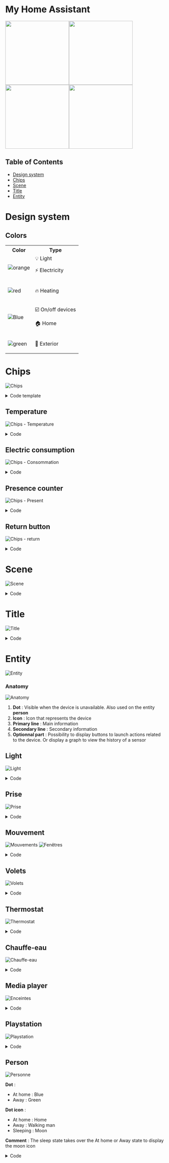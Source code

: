 # My Home Assistant
<img src="https://user-images.githubusercontent.com/12232620/127769479-a8d2a117-7c1d-49f1-a8a2-6e3d51a4672c.png" width="200"><img src="https://user-images.githubusercontent.com/12232620/127769475-01b39e04-065f-4ea4-adb0-39bc5e9aa39c.png" width="200"><img src="https://user-images.githubusercontent.com/12232620/127769477-4010a487-927f-479a-8596-2bf19a9a4299.png" width="200"><img src="https://user-images.githubusercontent.com/12232620/127769478-229d04d9-db00-4b78-b14b-dcd91f7ff463.png" width="200">



## Table of Contents
- [Design system](#design-system)
- [Chips](#chips)
- [Scene](#scene)
- [Title](#title)
- [Entity](#entity)

# Design system
## Colors
<table>
<tr>
<th> Color </th>
<th> Type </th>
</tr>
<tr>
<td>

![orange](https://user-images.githubusercontent.com/12232620/127771417-73385ee2-8c31-47a4-8438-472826184ea1.png)

</td>

<td>
💡 Light
  
⚡ Electricity
</td>
</tr>
<tr>
<td>

![red](https://user-images.githubusercontent.com/12232620/127771470-38b1eba2-fc8a-41a8-a1fa-5fa249619af6.png)


</td>
<td>

🔥 Heating

</td>
</tr>
<tr>
<td>

![Blue](https://user-images.githubusercontent.com/12232620/127771485-615cf15e-d7fe-4528-8ccb-db3c307c3428.png)


</td>
<td>
  
☑️ On/off devices
  
🏠 Home
  
</td>
</tr>
<tr>
<td>

![green](https://user-images.githubusercontent.com/12232620/127771492-1abcd92b-8261-45e6-bdfb-d7987dcb6c76.png)


</td>
<td>
  
🌲 Exterior
  
</td>
</tr>
</table>


# Chips
![Chips](https://user-images.githubusercontent.com/12232620/127767994-eaa8a87c-8c33-4ec2-8483-4d2189e17dd8.png)
<details><summary>Code template</summary>
<table>
<tr>
<th> Template </th>
</tr>
<tr>
<td VALIGN=TOP>

```yaml
pilule:
  tap_action:
    action: more-info
  show_icon: false
  show_name: false
  show_state: false
  show_label: true
  size: 80%
  styles:
    img_cell:
      - width: 24px
    card:
      - border-radius: 30px
      - box-shadow: var(--box-shadow)
      - height: 36px
      - width: auto
      - padding-left: 6px
      - padding-right: 6px
    grid:
      - grid-template-areas: '"l"'
    label:
      - justify-self: center
      - padding: 0px 6px
      - font-weight: bold
      - font-size: 14px
```

</td>
</tr>
</table>
</details>

## Temperature
![Chips - Temperature](https://user-images.githubusercontent.com/12232620/127772137-7c1b6e1d-9427-4280-94fd-0a0589395040.png)
<details><summary>Code</summary>
<table>
<tr>
<th> Exemple </th>
<th> Template </th>
</tr>
<tr>
<td VALIGN=TOP>

```yaml
- template: pilule_temperature
  type: 'custom:button-card'
```

</td>
<td VALIGN=TOP>

```yaml
pilule_temperature:
  template: pilule
  tap_action:
      action: navigate
      navigation_path: /lovelace/temperature
  label: |
    [[[
      var inter = states['sensor.fibaro_multisensor_salon_temperature'].state;
      var exter = states['sensor.xiaomi_multisensor_chambre_temperature'].state;
      var icon = '☀️';
      if (states['sensor.dark_sky_icon'].state == 'clear-day'){
        var icon = '☀️';
      } else if(states['sensor.dark_sky_icon'].state == 'clear-night'){
        var icon = '🌙';
      } else if(states['sensor.dark_sky_icon'].state == 'rain'){
        var icon = '🌧️';
      } else if(states['sensor.dark_sky_icon'].state == 'snow'){
        var icon = '❄️';
      } else if(states['sensor.dark_sky_icon'].state == 'sleet'){
        var icon = '❄️';
      } else if(states['sensor.dark_sky_icon'].state == 'wind'){
        var icon = '🌫️';
      } else if(states['sensor.dark_sky_icon'].state == 'fog'){
        var icon = '🌫️';
      } else if(states['sensor.dark_sky_icon'].state == 'cloudy'){
        var icon = '☁️';
      } else if(states['sensor.dark_sky_icon'].state == 'partly-cloudy-day'){
        var icon = '⛅️';
      } else if(states['sensor.dark_sky_icon'].state == 'partly-cloudy-night'){
        var icon = '⛅';
      }
      return icon + ' ' + inter + '° / ' +  exter + '°' ;
    ]]]
```

</td>
</tr>
</table>
</details>

## Electric consumption
![Chips - Consommation](https://user-images.githubusercontent.com/12232620/127772343-4aa727df-6b51-459e-b222-feb5757ce9b3.png)
<details><summary>Code</summary>
<table>
<tr>
<th> Exemple </th>
<th> Template #1 </th>
<th> Template #2 </th>
</tr>
<tr>
<td VALIGN=TOP>

```yaml
- template: pilule_consommation
  type: 'custom:button-card'
```

</td>
<td VALIGN=TOP>

```yaml
pilule_consommation:
    template: pilule
    tap_action:
      action: navigate
      navigation_path: /lovelace/consommation
    label: |
      [[[
        var price = states['sensor.atome_price_conso_today'].state;
        return '⚡ ' +  price + '€' ;
      ]]]
```

</td>
<td VALIGN=TOP>

```yaml
  pilule_consommation_prix:
    template: pilule
    show_icon: false
    show_state: false
    show_label: true
    tap_action:
      action: navigate
      navigation_path: /lovelace/consommation
    label: |
      [[[
        var price = states['sensor.atome_price_conso_today'].state;
        var conso = states['sensor.atome_daily'].state;
        return '⚡ ' +  price + '€ • ' + conso + 'kWh';
      ]]]
```

</td>
</tr>
</table>
</details>

## Presence counter
![Chips - Present](https://user-images.githubusercontent.com/12232620/127772373-abfe840e-b7c1-4d76-8561-b9f7789cce92.png)
<details><summary>Code</summary>
<table>
<tr>
<th> Exemple </th>
<th> Template </th>
</tr>
<tr>
<td VALIGN=TOP>

```yaml
- template: pilule_localisation_present
  type: 'custom:button-card'
```

</td>
<td VALIGN=TOP>

```yaml
pilule_localisation_present:
  tap_action:
    action: navigate
    navigation_path: /lovelace/localisation
  label: |
    [[[
      var personnes_presentes = states['sensor.people_count_present'].state;
      return '🏠 ' +  personnes_presentes;
    ]]]
  template: pilule
```

</td>
</tr>
</table>
</details>

## Return button
![Chips - return](https://user-images.githubusercontent.com/12232620/127772482-a6eed1ad-0ef2-4f87-9cfb-27ef845cf1d1.png)

<details><summary>Code</summary>
<table>
<tr>
<th> Exemple </th>
<th> Template </th>
</tr>
<tr>
<td VALIGN=TOP>

```yaml
- template: return_button
  type: 'custom:button-card
```

</td>
<td VALIGN=TOP>

```yaml
return_button:
  template: pilule
  show_icon: true
  icon: 'mdi:arrow-left'
  size: 80%
  styles:
    grid:
      - grid-template-areas: '"i"'
  tap_action:
    action: navigate
    navigation_path: /lovelace/home
```

</td>
</tr>
</table>
</details>

# Scene
![Scene](https://user-images.githubusercontent.com/12232620/127768397-24ab76fc-b037-4fc5-a2ef-45e96285cd46.gif)
<details><summary>Code</summary>
<table>
<tr>
<th> Exemple </th>
<th> Template </th>
</tr>
<tr>
<td VALIGN=TOP>

```yaml
- entity: sensor.present
  template: scene
  type: 'custom:button-card'
```

</td>
<td VALIGN=TOP>

```yaml
scene:
  size: 20px
  show_label: true
  label: |
    [[[ return (entity.attributes.value )]]]
  styles:
    card:
      - border-radius: 20px
      - box-shadow: var(--box-shadow)
      - padding: 10px 0px 8px 0px 
    grid:
      - grid-template-areas: '"i" "n" "l"'
    name:
      - margin-top: 10px
      - justify-self: center
      - font-weight: bold
      - font-size: 14px
    label:
      - justify-self: center
      - align-self: start
      - font-weight: bolder
      - font-size: 12px
      - filter: opacity(40%)
    icon:
      - color: |
          [[[
             if (states['input_select.localisation_thomas'].state == entity.attributes.friendly_name){
               if (states['input_select.localisation_thomas'].state == 'Present')
                 return 'rgba(var(--couleur-bleu),1)'
               else if (states['input_select.localisation_thomas'].state == 'Absent')
                 return 'rgba(var(--couleur-vert),1)'
               else if (states['input_select.localisation_thomas'].state == 'Nuit')
                 return 'rgba(var(--couleur-bleu),1)'
               else if (states['input_select.localisation_thomas'].state == 'Travail')
                 return 'rgba(var(--couleur-vert),1)'
               else if (states['input_select.localisation_thomas'].state == 'Miléna')
                 return 'rgba(var(--couleur-vert),1)'
               else if (states['input_select.localisation_thomas'].state == 'Parents')
                 return 'rgba(var(--couleur-vert),1)'
             }else{
               return 'rgba(var(--couleur-theme),0.2)'
             }
          ]]]
    img_cell:
      - background-color: |
          [[[
             if (states['input_select.localisation_thomas'].state == entity.attributes.friendly_name){
               if (states['input_select.localisation_thomas'].state == 'Present')
                 return 'rgba(var(--couleur-bleu),0.2)'
               else if (states['input_select.localisation_thomas'].state == 'Absent')
                 return 'rgba(var(--couleur-vert),0.2)'
               else if (states['input_select.localisation_thomas'].state == 'Nuit')
                 return 'rgba(var(--couleur-bleu),0.2)'
               else if (states['input_select.localisation_thomas'].state == 'Travail')
                 return 'rgba(var(--couleur-vert),0.2)'
               else if (states['input_select.localisation_thomas'].state == 'Miléna')
                 return 'rgba(var(--couleur-vert),0.2)'
               else if (states['input_select.localisation_thomas'].state == 'Parents')
                 return 'rgba(var(--couleur-vert),0.2)'
             }else{
               return 'rgba(var(--couleur-theme),0.05)'
             }
          ]]]
      - border-radius: 50%
      - place-self: center
      - width: 42px
      - height: 42px
```

</td>
</tr>
</table>
</details>

# Title
![Title](https://user-images.githubusercontent.com/12232620/127771736-5023c480-c2e5-4c6e-b530-fc5b45e92acd.png)
<details><summary>Code</summary>
<table>
<tr>
<th> Exemple </th>
<th> Template </th>
</tr>
<tr>
<td VALIGN=TOP>

```yaml
- template: titre
  name: Title
  label: 'Subtitle'
  type: 'custom:button-card'
  
```

</td>
<td VALIGN=TOP>

```yaml
titre:
  tap_action:
    action: none
  show_icon: false
  show_label: true
  show_name: true
  styles:
    card:
      - background-color: rgba(0,0,0,0)
      - box-shadow: none
      - height: auto
      - width: auto
      - margin-top: 12px
      - margin-left: 24px
      - margin-bottom: 0px
    grid:
      - grid-template-areas: '"n" "l"'
      - grid-template-columns: 1fr
      - grid-template-rows: min-content min-content
    name:
      - justify-self: start
      - font-weight: bold
      - font-size: '1.5rem'
    label:
      - justify-self: start
      - font-weight: bold
      - font-size: '1rem'
      - opacity: '0.4'
```

</td>
</tr>
</table>
</details>

# Entity
![Entity](https://user-images.githubusercontent.com/12232620/127747745-a0850c61-6cc9-4a3c-9745-4af23b0e8da2.png)

### Anatomy
![Anatomy](https://user-images.githubusercontent.com/12232620/127768603-7f658c2e-c2d0-4cf4-92aa-f5e5ed22f5c5.png)
1. **Dot** : Visible when the device is unavailable. Also used on the entity **person**
2. **Icon** : Icon that represents the device
3. **Primary line** : Main information
4. **Secondary line** : Secondary information
5. **Optionnal part** : Possibility to display buttons to launch actions related to the device. Or display a graph to view the history of a sensor


## Light

![Light](https://user-images.githubusercontent.com/12232620/127746352-ec7090e4-7861-4e15-96f9-7199cafb725d.png) 
<details><summary>Code</summary>
<table>
<tr>
<th> Exemple </th>
<th> Template </th>
</tr>
<tr>
<td VALIGN=TOP>

```yaml
- entity: light.exemple
  name: Lumière
  template: 
    - icon_info_bg
    - light
  type: 'custom:button-card'
```

</td>
<td VALIGN=TOP>

```yaml
  light:
    tap_action:
      action: toggle
    hold_action:
      action: more-info
    label: >-
      [[[ if (entity.state !='unavailable'){
            if (entity.state =='off'){
              var bri = Math.round(entity.attributes.brightness / 2.55);
              return 'Off';  
            }else{
              var bri = Math.round(entity.attributes.brightness / 2.55);
              return (bri ? bri : '0') + '%'; 
            }
          }else{
            return "Indisponible";
          }
      ]]]
    template: 
      - jaune
```

</td>
</tr>
</table>
</details>

## Prise
![Prise](https://user-images.githubusercontent.com/12232620/127747627-8ea582c4-a371-4e2b-9b4d-c9e2bd7246eb.png)
<details><summary>Code</summary>
<table>
<tr>
<th> Exemple </th>
<th> Template </th>
</tr>
<tr>
<td VALIGN=TOP>

```yaml
- entity: switch.exemple
  name: Prise
  template: 
    - icon_info_bg
    - prise_conso
  type: 'custom:button-card'
```

</td>
<td VALIGN=TOP>

```yaml
prise_conso:
  hold_action:
    action: more-info
    entity: sensor.shelly_prise_salon_current_consumption
  label: |-
    [[[ if (entity.state =='on')
       var etat = "On • " + states["sensor.shelly_prise_salon_current_consumption"].state + "W"; 
       else
      var etat = "Off";
    return etat ; ]]]
  template: prise
```

</td>
</tr>
</table>
</details>

## Mouvement
![Mouvements](https://user-images.githubusercontent.com/12232620/127746430-be6cf3ab-cfd4-436c-ab14-a80b2c80303c.png) ![Fenêtres](https://user-images.githubusercontent.com/12232620/127747588-fad35247-1a5d-4aff-843d-e2e09e8f2b91.png)
<details><summary>Code</summary>
<table>
<tr>
<th> Exemple </th>
<th> Template </th>
</tr>
<tr>
<td VALIGN=TOP>

```yaml
- entity: binary_sensor.exemple
  name: Mouvement
  icon: 'mdi:run'
  template: 
    - icon_info_bg
    - mouvement
  type: 'custom:button-card'
```

</td>
<td VALIGN=TOP>

```yaml
mouvement:
  show_last_changed: true
  template: 
    - bleu
```

</td>
</tr>
</table>
</details>


## Volets
![Volets](https://user-images.githubusercontent.com/12232620/127747586-2276befd-3e13-4117-8781-c5957956f08c.png)
<details><summary>Code</summary>
<table>
<tr>
<th> Exemple </th>
<th> Template </th>
</tr>
<tr>
<td VALIGN=TOP>

```yaml
- template: cover_buttons
  variables:
    entity: "cover.exemple"
    name: "Volets"
  type: 'custom:button-card'
```

</td>
<td>

```yaml
cover:
  tap_action:
    action: more-info
  icon: |
    [[[
        var icon = 'mdi:window-shutter';
        if (entity.attributes.current_position == 0){
          var icon = 'mdi:window-shutter';
        } else
          var icon = 'mdi:window-shutter-open';
        return icon ;
    ]]]
  label: >-
    [[[ 
        if (entity.attributes.power_consumption != '0'){
          return 'Mouvement';
        }else{
          if (entity.attributes.current_position == 0){
            var etat = "Fermé";
          }else{
            var etat = "Ouvert" + ' • ' + (entity.attributes.current_position) + '%' ;
          }
          return etat ;
        }
    ]]]
  state:
    - operator: template
      value: >
        [[[
          return entity.attributes.current_position != 0;
        ]]]
      styles:
        icon:
          - color: 'rgba(var(--couleur-bleu),1)'
        img_cell:
          - background-color: 'rgba(var(--couleur-bleu),0.2)'

####################################################

cover_buttons:
  variables:
    entity: "cover.fibaro_cover_balcon"
    name: "Default name"
  styles:
    card:
      - border-radius: 20px
      - box-shadow: var(--box-shadow)
      - padding: 12px
    grid:
      - grid-template-areas: '"item1" "item2"'
      - grid-template-columns: 1fr
      - grid-template-rows: min-content  min-content
      - row-gap: 12px
  custom_fields:
    item1:
      card:
        entity: '[[[ return variables.entity ]]]'
        name: '[[[ return variables.name ]]]'
        tap_action:
          action: more-info
        template:
          - icon_info
          - cover
        type: 'custom:button-card'
    item2:
      card:
        template: list_items
        type: 'custom:button-card'
        custom_fields:
          item1:
            card:
              icon: 'mdi:arrow-down'
              tap_action:
                action: call-service
                service: cover.close_cover
                service_data:
                  entity_id: '[[[ return variables.entity ]]]'
              type: 'custom:button-card'
              template: widget_icon
          item2:
            card:
              icon: 'mdi:pause'
              tap_action:
                action: call-service
                service: cover.stop_cover
                service_data:
                  entity_id: '[[[ return variables.entity ]]]'
              type: 'custom:button-card'
              template: widget_icon
          item3:
            card:
              icon: 'mdi:arrow-up'
              tap_action:
                action: call-service
                service: cover.open_cover
                service_data:
                  entity_id: '[[[ return variables.entity ]]]'
              type: 'custom:button-card'
              template: widget_icon
```

</td>
</tr>
</table>
</details>

## Thermostat
![Thermostat](https://user-images.githubusercontent.com/12232620/127747593-82e74a24-f5ce-4580-b444-bf419a65445c.png)
<details><summary>Code</summary>
<table>
<tr>
<th> Exemple </th>
<th> Template </th>
</tr>
<tr>
<td VALIGN=TOP>

```yaml
- entity: climate.exemple
  template: 
    - icon_info_bg
    - thermostat
  type: 'custom:button-card'
```

</td>
<td VALIGN=TOP>

```yaml
thermostat:
  hold_action:
    action: more-info
    entity: input_boolean.radiateur_arret_force
  label: >-
    [[[ 
        if (entity.state =='off'){
          return 'Off' ;
        }else{
          if (states['light.qubino'].state == 'on'){
            var etat = "Chauffe";
          }else{
            var etat = "Inactif";
          }
          return (entity.attributes.temperature ) + '°' + ' • ' + etat ;
        }
    ]]]
  styles:
    icon:
      - color: |
          [[[
             if (states['light.qubino'].state == 'on')
               return 'rgba(var(--couleur-rouge),1)'
             else
               return 'rgba(var(--couleur-theme),0.2)'
          ]]]
    img_cell:
      - background-color: |
          [[[
             if (states['light.qubino'].state == 'on')
               return 'rgba(var(--couleur-rouge),0.2)'
             else
               return 'rgba(var(--couleur-theme),0.05)'
          ]]]
```

</td>
</tr>
</table>
</details>

## Chauffe-eau
![Chauffe-eau](https://user-images.githubusercontent.com/12232620/127747601-cbf56d1d-faf1-448b-a2b7-4fbbb8d620f0.png)
<details><summary>Code</summary>
<table>
<tr>
<th> Exemple </th>
<th> Template </th>
</tr>
<tr>
<td VALIGN=TOP>

```yaml
- entity: switch.exemple
  name: Chauffe eau
  template: 
    - icon_info_bg
    - chauffe-eau
  tap_action:
    action: more-info
    entity: sensor.shelly_module_couloir_current_consumption
  type: 'custom:button-card'
```

</td>
<td VALIGN=TOP>

```yaml
chauffe-eau:
  icon: 'mdi:waves'
  tap_action:
    action: more-info
  hold_action:
    action: more-info
    entity: switch.shelly_module_couloir
  label: >-
    [[[ 
        if (entity.state == 'off'){
          return 'Arrêt forcé';
        }else{
          if (states["sensor.shelly_module_couloir_current_consumption"].state > 0){
            var etat = "Chauffe • " + states["sensor.shelly_module_couloir_current_consumption"].state + "W";
          }else{
            var etat = "Inactif";
          }
          return etat ;
        }
    ]]]
  styles:
    icon:
      - color: |
          [[[
             if (states["sensor.shelly_module_couloir_current_consumption"].state > 0)
               return 'rgba(var(--couleur-rouge),1)'
             else
               return 'rgba(var(--couleur-theme),0.2)'
          ]]]
    img_cell:
      - background-color: |
          [[[
             if (states["sensor.shelly_module_couloir_current_consumption"].state > 0)
               return 'rgba(var(--couleur-rouge),0.2)'
             else
               return 'rgba(var(--couleur-theme),0.05)'
          ]]]
```

</td>
</tr>
</table>
</details>

## Media player
![Enceintes](https://user-images.githubusercontent.com/12232620/127747942-9d7ea5c4-269f-493d-b866-277c416f6e1c.png)
<details><summary>Code</summary>
<table>
<tr>
<th> Exemple </th>
<th> Template </th>
</tr>
<tr>
<td VALIGN=TOP>

```yaml
- entity: media_player.exemple
  name: Enceintes
  template: 
    - icon_info_bg
    - media
  type: 'custom:button-card'
```

</td>
<td VALIGN=TOP>

```yaml
media:
  label: >-
    [[[ if (entity.state =='off'){
          return "Off";
        }else{
          return entity.state;
        }
    ]]]
  icon: |
    [[[
        var application = states["media_player.chromecast_audio_appartement"].attributes.app_name;
        var icon = 'mdi:speaker';
        if (application == 'Oto music'){
          var icon = 'mdi:music-circle';
        } else if(application == 'Spotify'){
          var icon = 'mdi:spotify';
        } else if(application == 'Google Podcasts'){
          var icon = 'mdi:google-podcast';
        } else if(application == 'Plex'){
          var icon = 'mdi:plex';
        }
        return icon ;
    ]]]
  styles:
    icon:
      - color: 'rgba(var(--couleur-theme),0.2)'
    img_cell:
      - background-color: 'rgba(var(--couleur-theme),0.05)'
    card:
      - background-blend-mode: multiply
      - background: >
          [[[
            var image = entity.attributes.entity_picture_local;
            var bg = entity.attributes.entity_picture_local;
            if (image == null){
              var bg = '';
            } else{
              var bg = 'center / cover url(' + image + ') rgba(0, 0, 0, 0.15)';
            }
            return bg;
          ]]]
  state:
    - operator: template
      value: >
        [[[
          return entity.state !='off'
        ]]]
      name: >
          [[[
            return entity.attributes.media_title;
          ]]]
      label: >
          [[[
            return entity.attributes.media_album_name;
          ]]]
      styles:
        label: 
          - color: white
          - filter: opacity(100%)
        img_cell:
          - background-color: 'rgba(var(--couleur-theme),0.0)'
        icon:
          - color: white
        name:
          - color: white
```  media:
  label: >-
    [[[ if (entity.state =='off'){
          return "Off";
        }else{
          return entity.state;
        }
    ]]]
  icon: |
    [[[
        var application = states["media_player.chromecast_audio_appartement"].attributes.app_name;
        var icon = 'mdi:speaker';
        if (application == 'Oto music'){
          var icon = 'mdi:music-circle';
        } else if(application == 'Spotify'){
          var icon = 'mdi:spotify';
        } else if(application == 'Google Podcasts'){
          var icon = 'mdi:google-podcast';
        } else if(application == 'Plex'){
          var icon = 'mdi:plex';
        }
        return icon ;
    ]]]
  styles:
    icon:
      - color: 'rgba(var(--couleur-theme),0.2)'
    img_cell:
      - background-color: 'rgba(var(--couleur-theme),0.05)'
    card:
      - background-blend-mode: multiply
      - background: >
          [[[
            var image = entity.attributes.entity_picture_local;
            var bg = entity.attributes.entity_picture_local;
            if (image == null){
              var bg = '';
            } else{
              var bg = 'center / cover url(' + image + ') rgba(0, 0, 0, 0.15)';
            }
            return bg;
          ]]]
  state:
    - operator: template
      value: >
        [[[
          return entity.state !='off'
        ]]]
      name: >
          [[[
            return entity.attributes.media_title;
          ]]]
      label: >
          [[[
            return entity.attributes.media_album_name;
          ]]]
      styles:
        label: 
          - color: white
          - filter: opacity(100%)
        img_cell:
          - background-color: 'rgba(var(--couleur-theme),0.0)'
        icon:
          - color: white
        name:
          - color: white
```

</td>
</tr>
</table>
</details>

## Playstation
![Playstation](https://user-images.githubusercontent.com/12232620/127747943-7ed8a47e-cc39-44e2-b029-1d497d425c13.png)
<details><summary>Code</summary>
<table>
<tr>
<th> Exemple </th>
<th> Template </th>
</tr>
<tr>
<td VALIGN=TOP>

```yaml
- entity: media_player.exemple
  template: 
    - icon_info_bg
    - ps4
  type: 'custom:button-card'
```

</td>
<td VALIGN=TOP>

```yaml
ps4:
  label: >-
    [[[ if (entity.state =='unknown'){
          return "Off";
        }else if (entity.state =='standby'){
          return "En veille";
        }else{
          return "On";
        }
    ]]]
  styles:
    icon:
      - color: 'rgba(var(--couleur-theme),0.2)'
    img_cell:
      - background-color: 'rgba(var(--couleur-theme),0.05)'
  state:
    - value: 'idle'
      styles:
        icon:
          - color: 'rgba(var(--couleur-bleu),1)'
        img_cell:
          - background-color: 'rgba(var(--couleur-bleu), 0.2)'
    - value: 'standby'
      styles:
        icon:
          - color: 'rgba(var(--couleur-theme),0.2)'
        img_cell:
          - background-color: 'rgba(var(--couleur-theme),0.05)'
    - operator: template
      value: >
        [[[
          return entity.state !='unknown' 
        ]]]
      name: >
          [[[
            return entity.attributes.media_title;
          ]]]
      label: >
          [[[
            return entity.attributes.friendly_name;
          ]]]
      styles:
        label: 
          - color: white
          - filter: opacity(100%)
        img_cell:
          - background-color: 'none'
        icon:
          - color: white
        name:
          - color: white
        card:
          - background-blend-mode: multiply
          - background: >
              [[[
                var image = entity.attributes.entity_picture;
                return 'center / cover url(' + image + ') rgba(0, 0, 0, 0.15)';
              ]]]
```

</td>
</tr>
</table>
</details>

## Person
![Personne](https://user-images.githubusercontent.com/12232620/127747945-77aa5db2-66fc-4995-baa9-6dd4a22e401f.png)

**Dot** : 
- At home : Blue
- Away : Green 


**Dot icon** :
- At home : Home
- Away : Walking man
- Sleeping : Moon

**Comment** : The sleep state takes over the At home or Away state to display the moon icon
<details><summary>Code</summary>
<table>
<tr>
<th> Exemple </th>
<th> Template </th>
</tr>
<tr>
<td VALIGN=TOP>

```yaml
- entity: input_select.localisation_thomas
  variables:
    personne: "thomas"
  template: 
    - icon_info_bg
    - personne-thomas
  name: Thomas
  type: 'custom:button-card'
```

</td>
<td VALIGN=TOP>

```yaml
personne:
  tap_action:
    action: more-info
  show_label: true
  label: >
      [[[return entity.state]]]
  styles:
    icon:
      - color: 'rgba(var(--couleur-theme),0.9)'
    custom_fields:
      notification:
        - border-radius: 50%
        - position: absolute
        - left: 38px
        - top: 8px
        - height: 16px
        - width: 16px
        - border: 2px solid var(--card-background-color)
        - font-size: 12px
        - line-height: 14px
  
####################################################
 
personne-thomas:
  template: personne
  hold_action:
    action: more-info
    entity: input_boolean.thomas_nuit
  styles:
    custom_fields:
      notification:
        - background-color: >
            [[[
              if (states['input_select.localisation_thomas'].state == 'Present'){
                return "rgba(var(--couleur-bleu),1)";
              }else{
                return "rgba(var(--couleur-vert),1)";
              }
            ]]]
  custom_fields:
    notification: >
      [[[
        if (states['input_boolean.thomas_nuit'].state == 'on'){
          return `<ha-icon icon="mdi:power-sleep" style="width: 10px; height: 10px; color: white;"></ha-icon>`
        }else{
          if (states['input_select.localisation_thomas'].state == 'Present'){
            return `<ha-icon icon="mdi:home-variant" style="width: 10px; height: 10px; color: white;"></ha-icon>`
          }else{
            return `<ha-icon icon="mdi:walk" style="width: 10px; height: 10px; color: white;"></ha-icon>`
          }
        }
      ]]]
```

</td>
</tr>
</table>
</details>

